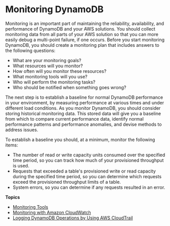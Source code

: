 # Monitoring DynamoDB<a name="MonitoringDynamoDB"></a>

Monitoring is an important part of maintaining the reliability, availability, and performance of DynamoDB and your AWS solutions\. You should collect monitoring data from all parts of your AWS solution so that you can more easily debug a multi\-point failure, if one occurs\. Before you start monitoring DynamoDB, you should create a monitoring plan that includes answers to the following questions:
+ What are your monitoring goals?
+ What resources will you monitor?
+ How often will you monitor these resources?
+ What monitoring tools will you use?
+ Who will perform the monitoring tasks?
+ Who should be notified when something goes wrong?

The next step is to establish a baseline for normal DynamoDB performance in your environment, by measuring performance at various times and under different load conditions\. As you monitor DynamoDB, you should consider storing historical monitoring data\. This stored data will give you a baseline from which to compare current performance data, identify normal performance patterns and performance anomalies, and devise methods to address issues\. 

To establish a baseline you should, at a minimum, monitor the following items:
+ The number of read or write capacity units consumed over the specified time period, so you can track how much of your provisioned throughput is used\.
+ Requests that exceeded a table's provisioned write or read capacity during the specified time period, so you can determine which requests exceed the provisioned throughput limits of a table\.
+ System errors, so you can determine if any requests resulted in an error\.

**Topics**
+ [Monitoring Tools](monitoring-automated-manual.md)
+ [Monitoring with Amazon CloudWatch](monitoring-cloudwatch.md)
+ [Logging DynamoDB Operations by Using AWS CloudTrail](logging-using-cloudtrail.md)